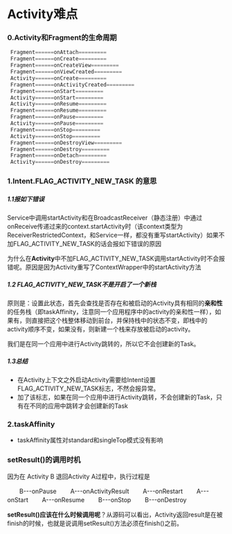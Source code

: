 # Activity难点

### 0.Activity和Fragment的生命周期

```kotlin
 Fragment======onAttach=========
 Fragment======onCreate=========
 Fragment======onCreateView=========
 Fragment======onViewCreated=========
 Activity======onCreate=========
 Fragment======onActivityCreated=========
 Fragment======onStart=========
 Activity======onStart=========
 Activity======onResume=========
 Fragment======onResume=========
 Fragment======onPause=========
 Activity======onPause=========
 Fragment======onStop=========
 Activity======onStop=========
 Fragment======onDestroyView=========
 Fragment======onDestroy=========
 Fragment======onDetach=========
 Activity======onDestroy=========
```

### 1.Intent.FLAG_ACTIVITY_NEW_TASK 的意思

##### 1.1报如下错误

Service中调用startActivity和在BroadcastReceiver（静态注册）中通过onReceive传递过来的context.startActivity时（该context类型为ReceiverRestrictedContext，和Service一样，都没有重写startActivity）如果不加FLAG_ACTIVITY_NEW_TASK的话会报如下错误的原因

为什么在**Activity**中不加FLAG_ACTIVITY_NEW_TASK调用startActivity时不会报错呢。原因是因为Activity重写了ContextWrapper中的startActivity方法

##### 1.2 FLAG_ACTIVITY_NEW_TASK不是开启了一个新栈

原则是：设置此状态，首先会查找是否存在和被启动的Activity具有相同的**亲和性**的任务栈（即taskAffinity，注意同一个应用程序中的activity的亲和性一样），如果有，则直接把这个栈整体移动到前台，并保持栈中的状态不变，即栈中的activity顺序不变，如果没有，则新建一个栈来存放被启动的activity。

我们是在同一个应用中进行Activity跳转的，所以它不会创建新的Task。

##### 1.3总结

- 在Activity上下文之外启动Activity需要给Intent设置FLAG_ACTIVITY_NEW_TASK标志，不然会报异常。
- 加了该标志，如果在同一个应用中进行Activity跳转，不会创建新的Task，只有在不同的应用中跳转才会创建新的Task

### 2.taskAffinity

- taskAffinity属性对standard和singleTop模式没有影响









### setResult()的调用时机

因为在 Activity B 退回Activity A过程中，执行过程是

　　B---onPause
　　A---onActivityResult
　　A---onRestart
　　A---onStart
　　A---onResume
　　B---onStop
　　B---onDestroy



**setResult()应该在什么时候调用呢**？从源码可以看出，Activity返回result是在被finish的时候，也就是说调用setResult()方法必须在finish()之前。